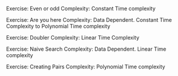 Exercise: Even or odd
Complexity: Constant Time complexity

Exercise: Are you here
Complexity: Data Dependent. Constant Time Complexity to Polynomial Time complexity

Exercise: Doubler
Complexity: Linear Time Complexity

Exercise: Naive Search
Complexity: Data Dependent. Linear Time complexity

Exercise: Creating Pairs
Complexity: Polynomial Time complexity
